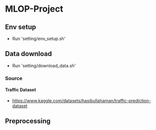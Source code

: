 # MLOP-Project

## Env setup
* Run 'setting/env_setup.sh'

## Data download
* Run 'setting/download_data.sh'

### Source
#### Traffic Dataset
* https://www.kaggle.com/datasets/hasibullahaman/traffic-prediction-dataset

## Preprocessing
